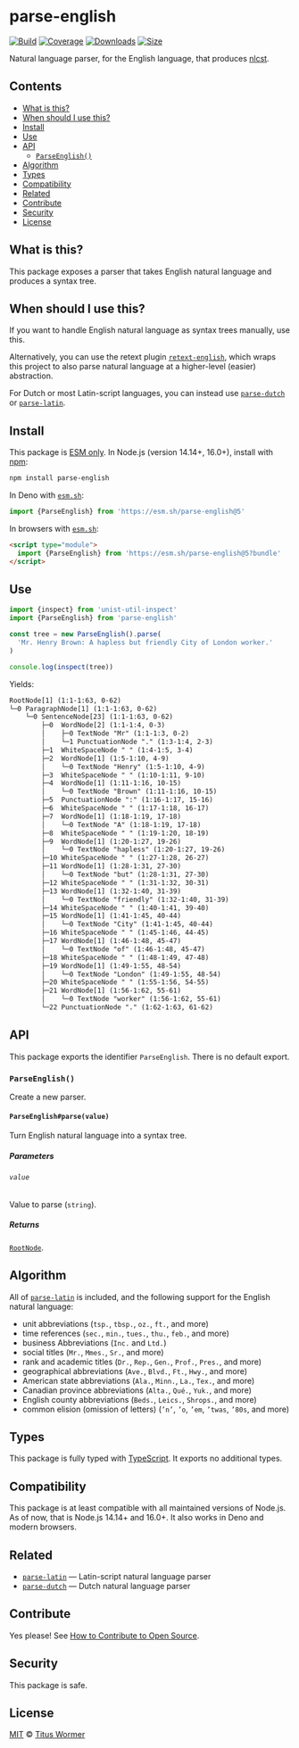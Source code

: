 # parse-english

[![Build][build-badge]][build]
[![Coverage][coverage-badge]][coverage]
[![Downloads][downloads-badge]][downloads]
[![Size][size-badge]][size]

Natural language parser, for the English language, that produces [nlcst][].

## Contents

*   [What is this?](#what-is-this)
*   [When should I use this?](#when-should-i-use-this)
*   [Install](#install)
*   [Use](#use)
*   [API](#api)
    *   [`ParseEnglish()`](#parseenglish)
*   [Algorithm](#algorithm)
*   [Types](#types)
*   [Compatibility](#compatibility)
*   [Related](#related)
*   [Contribute](#contribute)
*   [Security](#security)
*   [License](#license)

## What is this?

This package exposes a parser that takes English natural language and produces
a syntax tree.

## When should I use this?

If you want to handle English natural language as syntax trees manually, use
this.

Alternatively, you can use the retext plugin [`retext-english`][retext-english],
which wraps this project to also parse natural language at a higher-level
(easier) abstraction.

For Dutch or most Latin-script languages, you can instead use
[`parse-dutch`][parse-dutch] or [`parse-latin`][parse-latin].

## Install

This package is [ESM only][esm].
In Node.js (version 14.14+, 16.0+), install with [npm][]:

```sh
npm install parse-english
```

In Deno with [`esm.sh`][esmsh]:

```js
import {ParseEnglish} from 'https://esm.sh/parse-english@5'
```

In browsers with [`esm.sh`][esmsh]:

```html
<script type="module">
  import {ParseEnglish} from 'https://esm.sh/parse-english@5?bundle'
</script>
```

## Use

```js
import {inspect} from 'unist-util-inspect'
import {ParseEnglish} from 'parse-english'

const tree = new ParseEnglish().parse(
  'Mr. Henry Brown: A hapless but friendly City of London worker.'
)

console.log(inspect(tree))
```

Yields:

```txt
RootNode[1] (1:1-1:63, 0-62)
└─0 ParagraphNode[1] (1:1-1:63, 0-62)
    └─0 SentenceNode[23] (1:1-1:63, 0-62)
        ├─0  WordNode[2] (1:1-1:4, 0-3)
        │    ├─0 TextNode "Mr" (1:1-1:3, 0-2)
        │    └─1 PunctuationNode "." (1:3-1:4, 2-3)
        ├─1  WhiteSpaceNode " " (1:4-1:5, 3-4)
        ├─2  WordNode[1] (1:5-1:10, 4-9)
        │    └─0 TextNode "Henry" (1:5-1:10, 4-9)
        ├─3  WhiteSpaceNode " " (1:10-1:11, 9-10)
        ├─4  WordNode[1] (1:11-1:16, 10-15)
        │    └─0 TextNode "Brown" (1:11-1:16, 10-15)
        ├─5  PunctuationNode ":" (1:16-1:17, 15-16)
        ├─6  WhiteSpaceNode " " (1:17-1:18, 16-17)
        ├─7  WordNode[1] (1:18-1:19, 17-18)
        │    └─0 TextNode "A" (1:18-1:19, 17-18)
        ├─8  WhiteSpaceNode " " (1:19-1:20, 18-19)
        ├─9  WordNode[1] (1:20-1:27, 19-26)
        │    └─0 TextNode "hapless" (1:20-1:27, 19-26)
        ├─10 WhiteSpaceNode " " (1:27-1:28, 26-27)
        ├─11 WordNode[1] (1:28-1:31, 27-30)
        │    └─0 TextNode "but" (1:28-1:31, 27-30)
        ├─12 WhiteSpaceNode " " (1:31-1:32, 30-31)
        ├─13 WordNode[1] (1:32-1:40, 31-39)
        │    └─0 TextNode "friendly" (1:32-1:40, 31-39)
        ├─14 WhiteSpaceNode " " (1:40-1:41, 39-40)
        ├─15 WordNode[1] (1:41-1:45, 40-44)
        │    └─0 TextNode "City" (1:41-1:45, 40-44)
        ├─16 WhiteSpaceNode " " (1:45-1:46, 44-45)
        ├─17 WordNode[1] (1:46-1:48, 45-47)
        │    └─0 TextNode "of" (1:46-1:48, 45-47)
        ├─18 WhiteSpaceNode " " (1:48-1:49, 47-48)
        ├─19 WordNode[1] (1:49-1:55, 48-54)
        │    └─0 TextNode "London" (1:49-1:55, 48-54)
        ├─20 WhiteSpaceNode " " (1:55-1:56, 54-55)
        ├─21 WordNode[1] (1:56-1:62, 55-61)
        │    └─0 TextNode "worker" (1:56-1:62, 55-61)
        └─22 PunctuationNode "." (1:62-1:63, 61-62)
```

## API

This package exports the identifier `ParseEnglish`.
There is no default export.

### `ParseEnglish()`

Create a new parser.

#### `ParseEnglish#parse(value)`

Turn English natural language into a syntax tree.

##### Parameters

###### `value`

Value to parse (`string`).

##### Returns

[`RootNode`][root].

## Algorithm

All of [`parse-latin`][parse-latin] is included, and the following support for
the English natural language:

*   unit abbreviations (`tsp.`, `tbsp.`, `oz.`, `ft.`, and more)
*   time references (`sec.`, `min.`, `tues.`, `thu.`, `feb.`, and more)
*   business Abbreviations (`Inc.` and `Ltd.`)
*   social titles (`Mr.`, `Mmes.`, `Sr.`, and more)
*   rank and academic titles (`Dr.`, `Rep.`, `Gen.`, `Prof.`, `Pres.`, and more)
*   geographical abbreviations (`Ave.`, `Blvd.`, `Ft.`, `Hwy.`, and more)
*   American state abbreviations (`Ala.`, `Minn.`, `La.`, `Tex.`, and more)
*   Canadian province abbreviations (`Alta.`, `Qué.`, `Yuk.`, and more)
*   English county abbreviations (`Beds.`, `Leics.`, `Shrops.`, and more)
*   common elision (omission of letters) (`’n’`, `’o`, `’em`, `’twas`, `’80s`,
    and more)

## Types

This package is fully typed with [TypeScript][].
It exports no additional types.

## Compatibility

This package is at least compatible with all maintained versions of Node.js.
As of now, that is Node.js 14.14+ and 16.0+.
It also works in Deno and modern browsers.

## Related

*   [`parse-latin`](https://github.com/wooorm/parse-latin)
    — Latin-script natural language parser
*   [`parse-dutch`](https://github.com/wooorm/parse-dutch)
    — Dutch natural language parser

## Contribute

Yes please!
See [How to Contribute to Open Source][contribute].

## Security

This package is safe.

## License

[MIT][license] © [Titus Wormer][author]

<!-- Definitions -->

[build-badge]: https://github.com/wooorm/parse-english/workflows/main/badge.svg

[build]: https://github.com/wooorm/parse-english/actions

[coverage-badge]: https://img.shields.io/codecov/c/github/wooorm/parse-english.svg

[coverage]: https://codecov.io/github/wooorm/parse-english

[downloads-badge]: https://img.shields.io/npm/dm/parse-english.svg

[downloads]: https://www.npmjs.com/package/parse-english

[size-badge]: https://img.shields.io/bundlephobia/minzip/parse-english.svg

[size]: https://bundlephobia.com/result?p=parse-english

[npm]: https://docs.npmjs.com/cli/install

[esm]: https://gist.github.com/sindresorhus/a39789f98801d908bbc7ff3ecc99d99c

[esmsh]: https://esm.sh

[typescript]: https://www.typescriptlang.org

[contribute]: https://opensource.guide/how-to-contribute/

[license]: license

[author]: https://wooorm.com

[retext-english]: https://github.com/retextjs/retext/tree/main/packages/retext-english

[nlcst]: https://github.com/syntax-tree/nlcst

[root]: https://github.com/syntax-tree/nlcst#root

[parse-latin]: https://github.com/wooorm/parse-latin

[parse-dutch]: https://github.com/wooorm/parse-dutch
